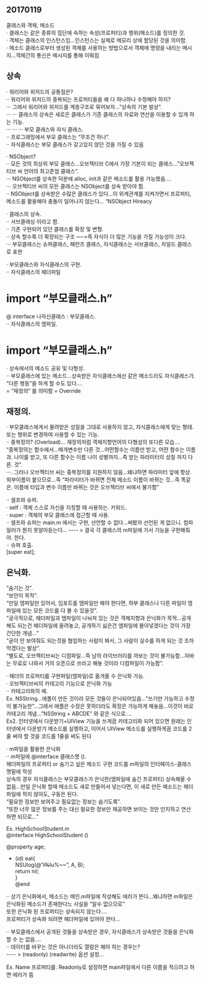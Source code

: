 ## 20170119

클래스와 객체, 메소드     
· 클래스는 같은 종류의 집단에 속하는 속성(프로퍼티)과 행위(메소드)를 정의한 것.   
· 객체는 클래스의 인스턴스임…인스턴스는 실제로 메모리 상에 할당된 것을 의미함.   
· 메소드 클래스로부터 생성된 객체를 사용하는 방법으로서 객체에 명령을 내리는 메시지…객체간의 통신은 메시지를 통해 이뤄짐

## 상속    
· 워리어와 위저드의 공통점은?    
·· 워리어와 위저드의 중복되는 프로퍼티들을 왜 다 하나하나 수정해야 하지?    
··· 그래서 워리어와 위저드를 계층구조로 묶어보자…”상속의 기본 발상”.   
··· ··· 클래스의 상속은 새로은 클래스가 기존 클래스의 자료와 연산을 이용할 수 있게 하는 기능.   
··· ··· ··· 부모 클래스와 자식 클래스.   
·· 프로그래밍에서 부모 클래스는 “무조건 하나”.   
·· 자식클래스는 부모 클래스가 갖고있지 않던 것을 가질 수 있음

· NSObject?    
·· 모든 것의 최상위 부모 클래스…오브젝티브 C에서 가장 기본이 되는 클래스…”오브젝티브 씨 언어의 최고존엄 클래스”.   
··· NSObject를 상속한 덕분에 alloc, init과 같은 메소드를 활용 가능했음….   
··· 오브젝티브 씨의 모든 클래스는 NSObject를 상속 받아야 함.   
·· NSObject를 상속받은 수많은 클래스가 있다…이 위계관계를 지켜가면서 프로퍼티, 메소드를 활용해야 충돌이 일어나지 않는다… “NSObject Hireacy

· 클래스의 상속.   
·· 서브클래싱 이라고 함.   
·· 기존 구현되어 있던 클래스를 확장 및 변형.   
·· 상속 할수록 더 확장되는 구조 —->즉 자식이 더 많은 기능을 가질 가능성이 크다.   
··· 부모클래스는 슈퍼클래스, 패런츠 클래스, 자식클래스는 서브클래스, 차일드 클래스로 표현

· 부모클래스와 자식클래스의 구현.   
·· 자식클래스의 헤더파일    

# import “부모클래스.h”    
@ interface 나자신클래스 : 부모클래스.   
·· 자식클래스의 엠파일.   

# import “부모클래스.h”    

· 상속에서의 메소드 공유 및 다형성.   
·· 부모클래스에 있는 메소드…상속받은 자식클래스에선 같은 메소드라도 자식클래스가. “다른 행동”을 하게 할 수도 있다….   
= “재정의” 를 의미함 = Override

## 재정의.   
· 부모클래스에게서 물려받은 성질을 그대로 사용하지 않고, 자식클래스에게 맞는 형태. 또는 행위로 변경하여 사용할 수 있는 기능.   
·· 중복정의? (Overload)… 재정의처럼  객체지향언어의 다형성의 또다른 모습….   
“중복정의는 함수에서…매개변수만 다른 것…어떤함수는 이름만 받고, 어떤 함수는 이름과. 나이를 받고, 또 다른 함수는 이름 나이 성별까지…즉 받는 파라미터의 성질 까지 다른. 것”.   
···. 그러나 오브젝티브 씨는 중복정의를 지원하지 않음…왜냐하면 파라미터 앞에 항상. 외부이름이 붙으므로…즉 “파라미터가 바뀌면 전체 메소드 이름이 바뀌는 것…즉 똑같은. 이름에 타입과 변수 이름만 바뀌는 것은 오브젝티브 씨에서 불가함”

·· 셀프와 슈퍼.   
·  self : 객체 스스로 자신을 지칭할 때 사용하는. 키워드.   
·  super : 객체의 부모 클래스에 접근할 때 사용.   
·· 셀프와 슈퍼는  main.m 에서는 구현, 선언할 수 없다…써봤자 선언된 게 없으니. 컴파일러가 뭔지 못알아듣는다…
---- > 결국 각 클래스의 m파일에 가서 기능을 구현해줘야. 한다.   
·· 슈퍼 호출.   
[super eat];    

## 은닉화.   
“숨기는 것”.   
“보안이 목적”.   
“만일 엠파일만 있어서, 임포트를 엠파일만 해야 한다면, 하부 클래스나 다른 파일이 엠파일에 있는 모든 코드를 다 볼 수 있을것”.   
“궁극적으로, 헤더파일과 엠파일이 나눠져 있는 것은 객체지향과 은닉화가 목적…공개해도 되는건 헤더파일에 올려놓고, 공개하기 싫은건 엠파일에 몰아넣겠다는 것이 가장 간단한 개념…”    
“굳이 안 보여줘도 되는것을 협업하는 사람이 봐서, 그 사람이 실수를 하게 되는 것 조차 막겠다는 발상”.    
“별도로, 오브젝티브씨는 디컴파일…즉 남의 라이브러리를 까보는 것이 불가능함…자바는 무료로 나와서 거의 오픈으로 쓰라고 해놓 것이라 디컴파일이 가능함”.   

· 헤더의 프로퍼티를 구현파일(엠파일)로 옮겨올 수 은닉화 가능.   
· 오브젝티브씨의 카테고리 기능으로 은닉화 가능     
·· 카테고리화의 예.   
Ex. NSString…애플이 만든 것이라 모든 것들이 은닉되어있음…”쓰기만 가능하고 수정이 불가능한”…그래서 애플은 수정은 못하더라도 확장은 가능하게 해놓음…이것이 바로 카테고리 개념…”NSString + ABCDE” 와 같은 식으로….   
Ex2. 인터넷에서 다운받기+UIView 기능을 쓰게끔 카테고리화 되어 있으면 원래는 인터넷에서 다운받기 메소드를 실행하고, 이어서 UIView 메소드를 실행하게끔 코드를 2줄 써야 할 것을 코드를 1줄을 써도 된다

· m파일을 활용한 은닉화    
·· m파일에 @interface 클래스명 ().   
헤더파일의 프로퍼티 or 숨기고 싶은 메소드 구현 코드를 m파일의 인터페이스-클래스명밑에 작성        
상속의 경우 자식클래스는 부모클래스가 은닉한(엠파일에 숨긴 프로퍼티) 상속해올 수 없음…만일 은닉화 할때 메소드도 새로 만들어서 넣는다면, 이 새로 만든 메소드는 헤더파일에 적지 않아도, 구동은 된다.     
“필요한 정보만 보여주고 필요없는 정보는 숨기도록”.   
“또한 너무 많은 정보를 주는 대신 필요한 정보만 제공하면 보이는 것만 인지하고 연산하면 되므로…”     

Ex. HighSchoolStudent.m   
@interface HighSchoolStudent ()    

@property age;    
- (id) eat{    
NSUlog(@“~~i%~~lu%~~”, A, B);    
return nil;    
}    
@end   

·· 상기 은닉화에서, 메소드는 메인.m파일에 작성해도 에러가 뜬다…왜냐하면 m파일은 은닉화된 메소드가 존재한다느 사실을 “알수 없으므로”    
또한 은닉화 된 프로퍼티는 상속되지 않는다….   
프로퍼티가 상속화 되려면 헤더파일에 있어야 한다…    

·· 부모클래스에서 공개된 것들을 상속받은 경우, 자식클래스가 상속받은 것들을 은닉화 할 수 는 없음….   
·· 데이터를 바꾸는 것은 아니더라도 열람은 해야 하는 경우는?    
---- > (readonly) (readwrite) 옵션 설정…    

Ex. Name 프로퍼티를. Readonly로 설정하면 main파일에서 다른 이름을 적으려고 하면 에러가 뜸